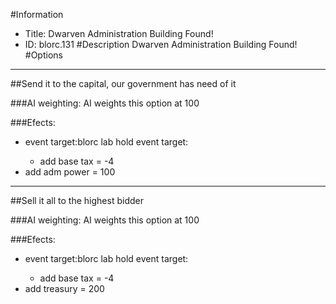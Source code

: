 #Information
 - Title: Dwarven Administration Building Found!
 - ID: blorc.131
#Description
Dwarven Administration Building Found!
#Options

___
##Send it to the capital, our government has need of it

###AI weighting:
AI weights this option at 100


###Efects:<ul><li>event target:blorc lab hold event target:</li><ul><li>add base tax = -4</li></ul><li>add adm power = 100</li></ul>

___
##Sell it all to the highest bidder

###AI weighting:
AI weights this option at 100


###Efects:<ul><li>event target:blorc lab hold event target:</li><ul><li>add base tax = -4</li></ul><li>add treasury = 200</li></ul>

